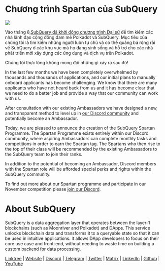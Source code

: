 # Chương trình Spartan của SubQuery

![](https://miro.medium.com/max/1400/1*k5cScGKMiC45i_N-em3x0Q.png)

Vào tháng 8,[SubQuery đã khởi động chương trình Đại sứ](https://subquery.medium.com/introducing-the-subquery-ambassador-program-aa82613ab804) để tìm kiếm các nhà lãnh đạo cộng đồng đam mê Polkadot và SubQuery. Mục tiêu của chúng tôi là tìm kiếm những người luôn tự chủ và có thể quảng bá rộng rãi về SubQuery ở các khu vực mà họ đang sinh sống và hỗ trợ cho các nhà phát triển mới xây dựng các ứng dụng và dịch vụ trên Polkadot.

Chúng tôi thực lòng không mong đợi những gì xảy ra sau đó!

In the last few months we have been completely overwhelmed by thousands and thousands of applications, and our initial plans to manually onboard applicants has become challenging. We know that there are many applicants who have not heard back from us and it has become clear that we need to do a better job and provide a way that our community can work with us.

After consultation with our existing Ambassadors we have designed a new, and transparent method to level up in [our Discord community](https://discord.com/invite/subquery) and potentially become an Ambassador.

Today, we are pleased to announce the creation of the SubQuery Spartan Programme. The Spartan Programme exists entirely within our Discord community, where aspiring Ambassadors can complete monthly tasks and competitions in order to earn the Spartan tag. The Spartans who then rise to the top of their class will be recommended by the existing Ambassadors to the SubQuery team to join their ranks.

In addition to the potential of becoming an Ambassador, Discord members with the Spartan role will be afforded special perks and rights within the SubQuery community.

To find out more about our Spartan programme and participate in our November competition please [join our Discord](https://discord.com/invite/subquery).

# About SubQuery

SubQuery is a data aggregation layer that operates between the layer-1 blockchains (such as Moonriver and Polkadot) and DApps. This service unlocks blockchain data and transforms it to a queryable state so that it can be used in intuitive applications. It allows DApp developers to focus on their core use case and front-end, without needing to waste time on building a custom backend for data processing.

​​[Linktree](https://linktr.ee/subquerynetwork) | [Website](https://subquery.network/) | [Discord](https://discord.com/invite/78zg8aBSMG) | [Telegram](https://t.me/subquerynetwork) | [Twitter](https://twitter.com/subquerynetwork) | [Matrix](https://matrix.to/#/#subquery:matrix.org) | [LinkedIn](https://www.linkedin.com/company/subquery) | [Github](https://github.com/subquery/subql) | [YouTube](https://www.youtube.com/channel/UCi1a6NUUjegcLHDFLr7CqLw)
